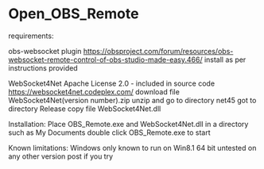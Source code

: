 # Open_OBS_Remote

requirements:

obs-websocket plugin
https://obsproject.com/forum/resources/obs-websocket-remote-control-of-obs-studio-made-easy.466/
install as per instructions provided

WebSocket4Net 			Apache License 2.0 - included in source code
https://websocket4net.codeplex.com/
download file WebSocket4Net(version number).zip
unzip and go to directory net45
got to directory Release
copy file WebSocket4Net.dll

Installation:
Place OBS_Remote.exe and WebSocket4Net.dll in a directory such as My Documents
double click OBS_Remote.exe to start

Known limitations:
Windows only
known to run on Win8.1 64 bit
untested on any other version post if you try
